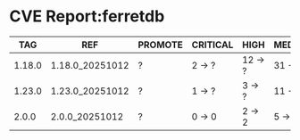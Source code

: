 # CVE Report:ferretdb
|  TAG   |       REF       | PROMOTE | CRITICAL |  HIGH   | MEDIUM  |  LOW   | UNKNOWN |
|--------|-----------------|---------|----------|---------|---------|--------|---------|
| 1.18.0 | 1.18.0_20251012 | ?       | 2 -> ?   | 12 -> ? | 31 -> ? | 5 -> ? | 0 -> ?  |
| 1.23.0 | 1.23.0_20251012 | ?       | 1 -> ?   | 3 -> ?  | 11 -> ? | 0 -> ? | 0 -> ?  |
| 2.0.0  | 2.0.0_20251012  | ?       | 0 -> 0   | 2 -> 2  | 5 -> 5  | 0 -> 0 | 0 -> 0  |
